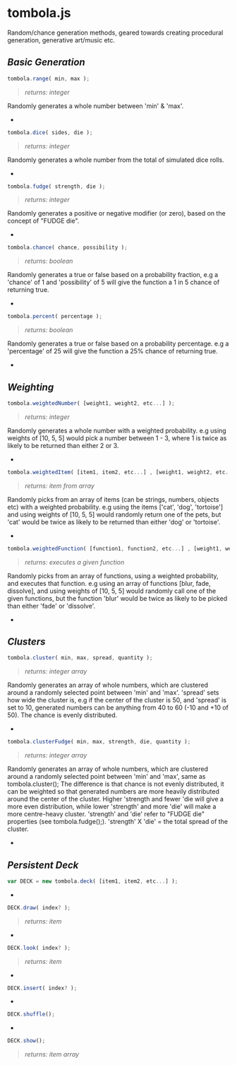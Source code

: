 # tombola.js

Random/chance generation methods, geared towards creating procedural generation, generative art/music etc.

***Basic Generation***
-

```javascript
tombola.range( min, max );
```
>*returns: integer*

Randomly generates a whole number between 'min' & 'max'.

-

```javascript
tombola.dice( sides, die );
```
>*returns: integer*

Randomly generates a whole number from the total of simulated dice rolls.

-

```javascript
tombola.fudge( strength, die );
```
>*returns: integer*

Randomly generates a positive or negative modifier (or zero), based on the concept of "FUDGE die".

-

```javascript
tombola.chance( chance, possibility );
```
>*returns: boolean*

Randomly generates a true or false based on a probability fraction, e.g a 'chance' of 1 and 'possibility' of 5 will give the function a 1 in 5 chance of returning true.

-

```javascript
tombola.percent( percentage );
```
>*returns: boolean*

Randomly generates a true or false based on a probability percentage. e.g a 'percentage' of 25 will give the function a 25% chance of returning true.

-

***Weighting***
-

```javascript
tombola.weightedNumber( [weight1, weight2, etc...] );
```
>*returns: integer*

Randomly generates a whole number with a weighted probability. e.g using weights of [10, 5, 5] would pick a number between 1 - 3, where 1 is twice as likely to be returned than either 2 or 3.

-

```javascript
tombola.weightedItem( [item1, item2, etc...] , [weight1, weight2, etc...] );
```
>*returns: item from array*

Randomly picks from an array of items (can be strings, numbers, objects etc) with a weighted probability. e.g using the items ['cat', 'dog', 'tortoise'] and using weights of [10, 5, 5] would randomly return one of the pets, but 'cat' would be twice as likely to be returned than either 'dog' or 'tortoise'.

-

```javascript
tombola.weightedFunction( [function1, function2, etc...] , [weight1, weight2, etc...] );
```
>*returns: executes a given function*

Randomly picks from an array of functions, using a weighted probability, and executes that function. e.g using an array of functions [blur, fade, dissolve], and using weights of [10, 5, 5] would randomly call one of the given functions, but the function 'blur' would be twice as likely to be picked than either 'fade' or 'dissolve'.

-

***Clusters***
-

```javascript
tombola.cluster( min, max, spread, quantity );
```
>*returns: integer array*

Randomly generates an array of whole numbers, which are clustered around a randomly selected point between 'min' and 'max'. 'spread' sets how wide the cluster is, e.g if the center of the cluster is 50, and 'spread' is set to 10, generated numbers can be anything from 40 to 60 (-10 and +10 of 50). The chance is evenly distributed.

-

```javascript
tombola.clusterFudge( min, max, strength, die, quantity );
```
>*returns: integer array*

Randomly generates an array of whole numbers, which are clustered around a randomly selected point between 'min' and 'max', same as tombola.cluster(); The difference is that chance is not evenly distributed, it can be weighted so that generated numbers are more heavily distributed around the center of the cluster. Higher 'strength and fewer 'die will give a more even distribution, while lower 'strength' and more 'die' will make a more centre-heavy cluster. 'strength' and 'die' refer to "FUDGE die" properties (see tombola.fudge();). 'strength' X 'die' = the total spread of the cluster.

-

***Persistent Deck***
-

```javascript
var DECK = new tombola.deck( [item1, item2, etc...] );
```

-

```javascript
DECK.draw( index? );
```
>*returns: item*

-

```javascript
DECK.look( index? );
```
>*returns: item*

-

```javascript
DECK.insert( index? );
```

-

```javascript
DECK.shuffle();
```

-

```javascript
DECK.show();
```
>*returns: item array*

